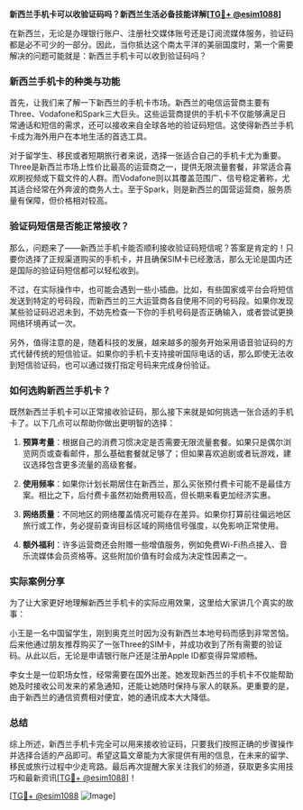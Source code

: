 **新西兰手机卡可以收验证码吗？新西兰生活必备技能详解[[TG💪+ @esim1088](https://t.me/s/esim1088)]**

在新西兰，无论是办理银行账户、注册社交媒体账号还是订阅流媒体服务，验证码都是必不可少的一部分。因此，当你抵达这个南太平洋的美丽国度时，第一个需要解决的问题可能就是：新西兰手机卡可以收到验证码吗？

### 新西兰手机卡的种类与功能

首先，让我们来了解一下新西兰的手机卡市场。新西兰的电信运营商主要有Three、Vodafone和Spark三大巨头。这些运营商提供的手机卡不仅能够满足日常通话和短信的需求，还可以接收来自全球各地的验证码短信。这使得新西兰手机卡成为海外用户在本地生活的首选工具。

对于留学生、移民或者短期旅行者来说，选择一张适合自己的手机卡尤为重要。Three是新西兰市场上性价比最高的运营商之一，提供无限流量套餐，非常适合喜欢刷视频或下载文件的人群。而Vodafone则以其覆盖范围广、信号稳定著称，尤其适合经常在外奔波的商务人士。至于Spark，则是新西兰的国营运营商，服务质量有保障，但价格相对较高。

### 验证码短信是否能正常接收？

那么，问题来了——新西兰手机卡能否顺利接收验证码短信呢？答案是肯定的！只要你选择了正规渠道购买的手机卡，并且确保SIM卡已经激活，那么无论是国内还是国际的验证码短信都可以轻松收到。

不过，在实际操作中，也可能会遇到一些小插曲。比如，有些国家或平台会将短信发送到特定的号码段，而新西兰的三大运营商各自使用不同的号码段。如果你发现某些验证码迟迟未到，不妨先检查一下你的手机号码是否正确输入，或者尝试更换网络环境再试一次。

另外，值得注意的是，随着科技的发展，越来越多的服务开始采用语音验证码的方式代替传统的短信验证。如果你的手机卡支持接听国际电话的话，那么即使无法收到短信验证码，也可以通过拨打指定号码来完成身份验证。

### 如何选购新西兰手机卡？

既然新西兰手机卡可以正常接收验证码，那么接下来就是如何挑选一张合适的手机卡了。以下几点可以帮助你做出更明智的选择：

1. **预算考量**：根据自己的消费习惯决定是否需要无限流量套餐。如果只是偶尔浏览网页或查看邮件，那么基础套餐就足够了；但如果喜欢追剧或者玩游戏，建议选择包含更多流量的高级套餐。

2. **使用频率**：如果你计划长期居住在新西兰，那么买张预付费卡可能不是最佳方案。相比之下，后付费卡虽然初始费用较高，但长期来看更加经济实惠。

3. **网络质量**：不同地区的网络覆盖情况可能存在差异。如果你打算前往偏远地区旅行或工作，务必提前查询目标区域的网络信号强度，以免影响正常使用。

4. **额外福利**：许多运营商还会附赠一些增值服务，例如免费Wi-Fi热点接入、音乐流媒体会员资格等。这些附加价值有时会成为决定性因素之一。

### 实际案例分享

为了让大家更好地理解新西兰手机卡的实际应用效果，这里给大家讲几个真实的故事：

小王是一名中国留学生，刚到奥克兰时因为没有新西兰本地号码而感到非常苦恼。后来他通过朋友推荐购买了一张Three的SIM卡，并成功收到了所有需要的验证码。从此以后，无论是申请银行账户还是注册Apple ID都变得异常顺畅。

李女士是一位职场女性，经常需要在国外出差。她发现新西兰的手机卡不仅能帮助她及时接收公司发来的紧急通知，还能让她随时保持与家人的联系。更重要的是，由于新西兰的通信资费相对便宜，她的通讯成本大大降低。

### 总结

综上所述，新西兰手机卡完全可以用来接收验证码，只要我们按照正确的步骤操作并选择合适的产品即可。希望这篇文章能为大家提供有用的信息，在未来的留学、移民或旅行过程中少走弯路。最后再次提醒大家关注我们的频道，获取更多实用技巧和最新资讯[[TG💪+ @esim1088](https://t.me/s/esim1088)]！

[[TG💪+ @esim1088](https://t.me/s/esim1088) ![Image](https://i.postimg.cc/4NQfJmqS/Snipaste-2025-05-13-00-14-12.png)]